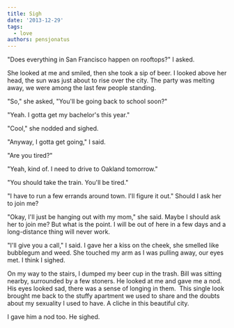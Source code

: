 ```yaml
---
title: Sigh
date: '2013-12-29'
tags:
  - love
authors: pensjonatus
---
```


"Does everything in San Francisco happen on rooftops?" I asked.

She looked at me and smiled, then she took a sip of beer. I looked above her
head, the sun was just about to rise over the city. The party was melting away,
we were among the last few people standing.

<!-- truncate -->

"So," she asked, "You'll be going back to school soon?"

"Yeah. I gotta get my bachelor's this year."

"Cool," she nodded and sighed.

"Anyway, I gotta get going," I said.

"Are you tired?"

"Yeah, kind of. I need to drive to Oakland tomorrow."

"You should take the train. You'll be tired."

"I have to run a few errands around town. I'll figure it out." Should I ask her
to join me?

"Okay, I'll just be hanging out with my mom," she said. Maybe I should ask her
to join me? But what is the point. I will be out of here in a few days and a
long-distance thing will never work.

"I'll give you a call," I said. I gave her a kiss on the cheek, she smelled like
bubblegum and weed. She touched my arm as I was pulling away, our eyes met. I
think I sighed.

On my way to the stairs, I dumped my beer cup in the trash. Bill was sitting
nearby, surrounded by a few stoners. He looked at me and gave me a nod. His eyes
looked sad, there was a sense of longing in them.  This single look brought me
back to the stuffy apartment we used to share and the doubts about my sexuality
I used to have. A cliche in this beautiful city.

I gave him a nod too. He sighed.
